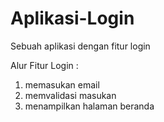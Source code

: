 # Aplikasi-Login
Sebuah aplikasi dengan fitur login

Alur Fitur Login :
1. memasukan email
2. memvalidasi masukan
3. menampilkan halaman beranda
